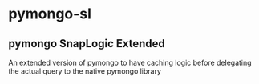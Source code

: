 # pymongo-sl
## pymongo SnapLogic Extended
An extended version of pymongo to have caching logic before delegating the actual query to the native pymongo library
